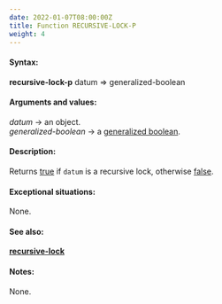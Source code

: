 ```yaml
---
date: 2022-01-07T08:00:00Z
title: Function RECURSIVE-LOCK-P
weight: 4
---
```


#### Syntax:

**recursive-lock-p** datum => generalized-boolean

#### Arguments and values:

*datum* -> an object.\
*generalized-boolean* -> a [generalized
boolean](http://www.lispworks.com/documentation/HyperSpec/Body/26_glo_g.htm#generalized_boolean).

#### Description:

Returns
[true](http://www.lispworks.com/documentation/HyperSpec/Body/26_glo_t.htm#true)
if `datum` is a recursive lock, otherwise
[false](http://www.lispworks.com/documentation/HyperSpec/Body/26_glo_f.htm#false).

#### Exceptional situations:

None.

#### See also:

[**recursive-lock**](../recursive-lock)

#### Notes:

None.
